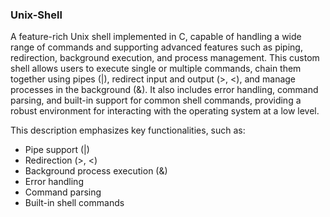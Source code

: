 ### Unix-Shell

A feature-rich Unix shell implemented in C, capable of handling a wide range of commands and supporting advanced features such as piping, redirection, background execution, and process management. This custom shell allows users to execute single or multiple commands, chain them together using pipes (|), redirect input and output (>, <), and manage processes in the background (&). It also includes error handling, command parsing, and built-in support for common shell commands, providing a robust environment for interacting with the operating system at a low level.

This description emphasizes key functionalities, such as:

- Pipe support (|)
- Redirection (>, <)
- Background process execution (&)
- Error handling
- Command parsing
- Built-in shell commands
